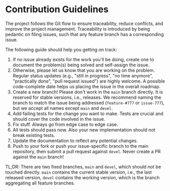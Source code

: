 # Contribution Guidelines

The project follows the Git flow to ensure traceability, reduce conflicts, and improve the project management. Traceability is introduced by being pedantic on filing issues, such that any feature branch has a corresponding issue.

The following guide should help you getting on track:

1. If no issue already exists for the work you'll be doing, create one to document the problem(s) being solved and self-assign the issue.
2. Otherwise, please let us know that you are working on the problem. Regular status updates (e.g., "still in progress", "no time anymore", "practically done", "pull request issued") are highly welcome. A possible code-complete date helps us placing the issue in the overall roadmap.
2. Create a new branch! Please don't work in the `main` branch directly. It is reserved for stable versions, i.e., releases. We recommend naming the branch to match the issue being addressed (`feature-#777` or `issue-777`), but we accept all names except `main` and `devel`.
3. Add failing tests for the change you want to make. Tests are crucial and should cover the code involved in the issue.
4. Fix stuff. Always go from edge case to edge case.
5. All tests should pass now. Also your new implementation should not break existing tests.
6. Update the documentation to reflect any potential changes.
7. Push to your fork or push your issue-specific branch to the main repository, then submit a pull request against `devel`. Never create a PR against the `main` branch!

TL;DR: There are two fixed branches, `main` and `devel`, which should not be touched directly. `main` contains the current stable version, i.e., the last released version, `devel` contains the working version, which is the branch aggregating all feature branches.
